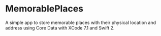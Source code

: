 # MemorablePlaces
A simple app to store memorable places with their physical location and address using Core Data with XCode 7.1 and Swift 2.
